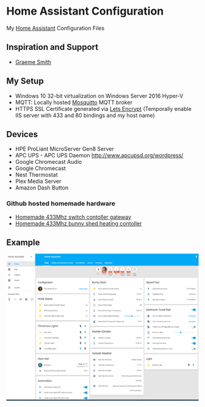 # Home Assistant Configuration

My [Home Assistant](https://home-assistant.io/) Configuration Files

## Inspiration and Support

- [Graeme Smith](https://github.com/Instagraeme)

## My Setup

- Windows 10 32-bit virtualization on Windows Server 2016 Hyper-V
- MQTT: Locally hosted [Mosquitto](https://mosquitto.org/) MQTT broker 
- HTTPS SSL Certificate generated via [Lets Encrypt](https://github.com/Lone-Coder/letsencrypt-win-simple) (Temporally enable IIS server with 433 and 80 bindings and my host name)

## Devices

- HPE ProLiant MicroServer Gen8 Server
- APC UPS - APC UPS Daemon http://www.apcupsd.org/wordpress/
- Google Chromecast Audio
- Google Chromecast
- Nest Thermostat
- Plex Media Server
- Amazon Dash Button 

### Github hosted homemade hardware
- [Homemade 433Mhz switch contoller gateway](https://github.com/Genestealer/ESP8266-433Mhz-Controller-Gateway)
- [Homemade 433Mhz bunny shed heating contoller](https://github.com/Genestealer/Bunny-Shed-Climate-Control)


## Example
![Home Assistant](git_photos/example_screen.PNG)
